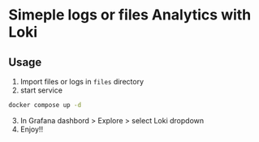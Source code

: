 # Simeple logs or files Analytics  with Loki

## Usage
1. Import files or logs in `files` directory
2. start service  
```bash
docker compose up -d
```
3. In Grafana dashbord > Explore > select Loki dropdown
4. Enjoy!!  